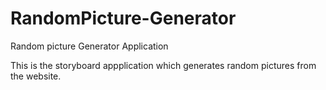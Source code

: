 # RandomPicture-Generator

Random picture Generator Application

This is the storyboard appplication which generates random pictures from the website.
